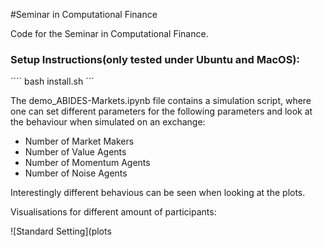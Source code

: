 #Seminar in Computational Finance

Code for the Seminar in Computational Finance.

### Setup Instructions(only tested under Ubuntu and MacOS):

´´´´
bash install.sh
´´´

The demo_ABIDES-Markets.ipynb file contains a simulation script, where one can set different parameters for the following parameters and look at the behaviour when simulated on an exchange:

* Number of Market Makers
* Number of Value Agents
* Number of Momentum Agents
* Number of Noise Agents

Interestingly different behavious can be seen when looking at the plots.

Visualisations for different amount of participants:

![Standard Setting](plots
